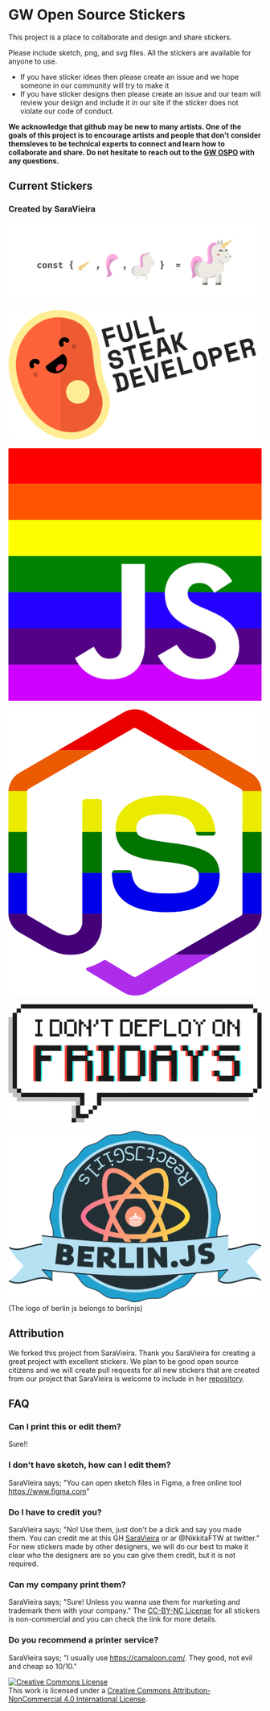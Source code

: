 # GW Open Source Stickers

This project is a place to collaborate and design and share stickers.

Please include sketch, png, and svg files.  All the stickers are available for anyone to use.

 - If you have sticker ideas then please create an issue and we hope someone in our community will try to make it
 - If you have sticker designs then please create an issue and our team will review your design and include it in our site if the sticker does not violate our code of conduct.

**We acknowledge that github may be new to many artists.  One of the goals of this project is to encourage artists and people that don't consider themsleves to be technical experts to connect and learn how to collaborate and share.  Do not hesitate to reach out to the [GW OSPO](ospo@gwu.edu) with any questions.**

## Current Stickers

### Created by SaraVieira

![unicorn](./stickers/SaraVieira-stickers/deconstructing-unicorn/unicorn.png)

![full-steak-developer](./stickers/SaraVieira-stickers/full-steak-developer/full-steak-developer.png)

![gay-js](./stickers/SaraVieira-stickers/gay-js/gayjs.png)

![gay-node](./stickers/SaraVieira-stickers/gay-node/gay-node.png)

![i-dont-deploy-on-fridays.png sticker made by @siwalikm](./stickers/SaraVieira-stickers/no-deploy-friday/iddof.png)

![berlin-js-girls.png](./stickers/SaraVieira-stickers/berlin-js-girls/berlin-js-girls.png)
(The logo of berlin js belongs to berlinjs)

## Attribution

We forked this project from SaraVieira.  Thank you SaraVieira for creating a great project with excellent stickers.  We plan to be good open source citizens and we will create pull requests for all new stickers that are created from our project that SaraVieira is welcome to include in her [repository](https://github.com/SaraVieira/open-source-stickers).

## FAQ

### Can I print this or edit them?

Sure!!

### I don't have sketch, how can I edit them?

SaraVieira says; "You can open sketch files in Figma, a free online tool
https://www.figma.com"

### Do I have to credit you?

SaraVieira says; "No! Use them, just don't be a dick and say you made them. You can credit me at this GH [SaraVieira](https://github.com/SaraVieira) or ar @NikkitaFTW at twitter."  For new stickers made by other designers, we will do our best to make it clear who the designers are so you can give them credit, but it is not required.

### Can my company print them?

SaraVieira says; "Sure! Unless you wanna use them for marketing and trademark them with your company."  The [CC-BY-NC License](https://creativecommons.org/licenses/by-nc/4.0/) for all stickers is non-commercial and you can check the link for more details.

### Do you recommend a printer service?

SaraVieira says; "I usually use https://camaloon.com/. They good, not evil and cheap so 10/10."


<a rel="license" href="http://creativecommons.org/licenses/by-nc/4.0/"><img alt="Creative Commons License" style="border-width:0" src="https://i.creativecommons.org/l/by-nc/4.0/80x15.png" /></a><br />This work is licensed under a <a rel="license" href="http://creativecommons.org/licenses/by-nc/4.0/">Creative Commons Attribution-NonCommercial 4.0 International License</a>.
